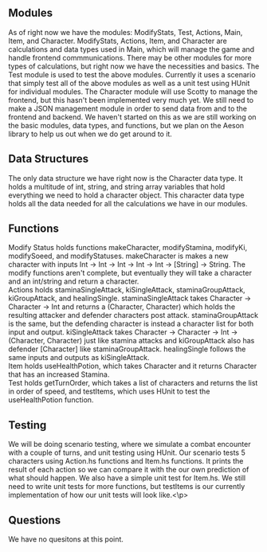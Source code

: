 ## Modules
<p>As of right now we have the modules: ModifyStats, Test, Actions, Main, Item, and Character.
ModifyStats, Actions, Item, and Character are calculations and data types used in Main, which will manage the game and handle frontend commmunications.
There may be other modules for more types of calculations, but right now we have the necessities and basics.
The Test module is used to test the above modules. Currently it uses a scenario that simply test all of the above modules as well as a unit test using HUnit for individual modules.
The Character module will use Scotty to manage the frontend, but this hasn't been implemented very much yet.
We still need to make a JSON management module in order to send data from and to the frontend and backend. We haven't started on this as we are still working on the basic modules, data types, and functions, but we plan on the Aeson library to help us out when we do get around to it.</p>

## Data Structures
<p>The only data structure we have right now is the Character data type. It holds a multitude of int, string, and string array variables that hold everything we need to hold a character object. This character data type holds all the data needed for all the calculations we have in our modules.</p>

## Functions
<p>Modify Status holds functions makeCharacter, modifyStamina, modifyKi, modifySoeed, and modifyStatuses. makeCharacter is makes a new character with inputs Int -> Int -> Int -> Int -> Int -> [String] -> String. The modify functions aren't complete, but eventually they will take a character and an int/string and return a character.<br>
Actions holds staminaSingleAttack, kiSingleAttack, staminaGroupAttack, kiGroupAttack, and healingSingle. staminaSingleAttack takes Character -> Character -> Int and returns a (Character, Character) which holds the resulting attacker and defender characters post attack. staminaGroupAttack is the same, but the defending character is instead a character list for both input and output. kiSingleAttack takes Character -> Character -> Int -> (Character, Character) just like stamina attacks and kiGroupAttack also has defender [Character] like staminaGroupAttack. healingSingle follows the same inputs and outputs as kiSingleAttack.<br>
Item holds useHealthPotion, which takes Character and it returns Character that has an increased Stamina.<br>
Test holds getTurnOrder, which takes a list of characters and returns the list in order of speed, and testItems, which uses HUnit to test the useHealthPotion function. </p>

## Testing
<p>We will be doing scenario testing, where we simulate a combat encounter with a couple of turns, and unit testing using HUnit. Our scenario tests 5 characters using Action.hs functions and Item.hs functions. It prints the result of each action so we can compare it with the our own prediction of what should happen. We also have a simple unit test for Item.hs. We still need to write unit tests for more functions, but testItems is our currently implementation of how our unit tests will look like.<\p>

## Questions
<p>We have no quesitons at this point.</p>
